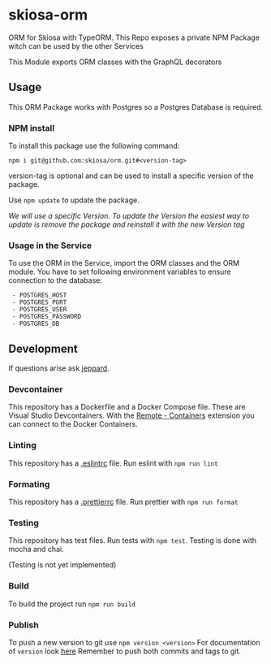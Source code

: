 # skiosa-orm
ORM for Skiosa with TypeORM.
This Repo exposes a private NPM Package witch can be used by the other Services

This Module exports ORM classes with the GraphQL decorators


## Usage
This ORM Package works with Postgres so a Postgres Database is required.

### NPM install
To install this package use the following command:
```
npm i git@github.com:skiosa/orm.git#<version-tag>
```
version-tag is optional and can be used to install a specific version of the package.

Use `npm update` to update the package.

*We will use a specific Version. To update the Version the easiest way to update is remove the package and reinstall it with the new Version tag*

### Usage in the Service
To use the ORM in the Service, import the ORM classes and the ORM module.
You have to set following environment variables to ensure connection to the database:
```
 - POSTGRES_HOST
 - POSTGRES_PORT
 - POSTGRES_USER
 - POSTGRES_PASSWORD
 - POSTGRES_DB
```
## Development
If questions arise ask [jeppard](https://github.com/jeppard).
### Devcontainer
This repository has a Dockerfile and a Docker Compose file. These are Visual Studio Devcontainers.
With the [Remote - Containers](https://marketplace.visualstudio.com/items?itemName=ms-vscode-remote.remote-containers) extension you can connect to the Docker Containers.

### Linting
This repository has a [.eslintrc](.eslintrc) file. Run eslint with `npm run lint`

### Formating
This repository has a [.prettierrc](.prettierrc) file. Run prettier with `npm run format`

### Testing
This repository has test files. Run tests with `npm test`.
Testing is done with mocha and chai.

(Testing is not yet implemented)

### Build
To build the project run `npm run build`

### Publish
To push a new version to git use `npm version <version>`
For documentation of `version` look [here](https://docs.npmjs.com/cli/version)
Remember to push both commits and tags to git.

